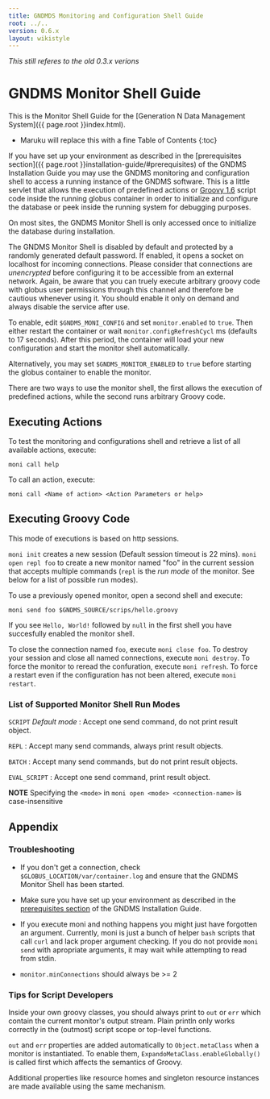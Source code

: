 ```yaml
---
title: GNDMDS Monitoring and Configuration Shell Guide
root: ../..
version: 0.6.x
layout: wikistyle
---
```


*This still referes to the old 0.3.x verions*

GNDMS Monitor Shell Guide
=========================

This is the Monitor Shell Guide for the
[Generation N Data Management System]({{ page.root }}index.html).

* Maruku will replace this with a fine Table of Contents
{:toc}

If you have set up your environment as described in the
[prerequisites section]({{ page.root }}installation-guide/#prerequisites) of the
GNDMS Installation Guide you may use the GNDMS monitoring and
configuration shell to access a running instance of the GNDMS
software. This is a little servlet that allows the execution of
predefined actions or [Groovy 1.6](http://groovy.codehaus.org) script
code inside the running globus container in order to initialize and
configure the database or peek inside the running system for debugging
purposes.

On most sites, the GNDMS Monitor Shell is only accessed once to
initialize the database during installation.

The GNDMS Monitor Shell is disabled by default and protected by a
randomly generated default password. If enabled, it opens a socket on
localhost for incoming connections. Please consider that connections
are *unencrypted* before configuring it to be accessible from an
external network. Again, be aware that you can truely execute
arbitrary groovy code with globus user permissions through this
channel and therefore be cautious whenever using it. You should enable
it only on demand and always disable the service after use.

To enable, edit `$GNDMS_MONI_CONFIG` and set `monitor.enabled` to `true`. Then
either restart the container or wait `monitor.configRefreshCycl` ms (defaults
to 17 seconds). After this period, the container will load your new
configuration and start the monitor shell automatically.

Alternatively, you may set `$GNDMS_MONITOR_ENABLED` to `true` before starting the
globus container to enable the monitor.

There are two ways to use the monitor shell, the first allows the
execution of predefined actions, while the second runs arbitrary Groovy code.



Executing Actions
-----------------

To test the monitoring and configurations shell and retrieve a list of all
available actions, execute:

    moni call help

To call an action, execute:

    moni call <Name of action> <Action Parameters or help>


Executing Groovy Code
---------------------

This mode of executions is based on http sessions.

`moni init` creates a new session (Default session timeout is 22 mins).
`moni open repl foo` to create a new monitor named "foo" in the current session
that accepts multiple commands (`repl` is the *run mode* of the monitor.
See below for a list of possible run modes).

To use a previously opened monitor, open a second shell and execute:

    moni send foo $GNDMS_SOURCE/scrips/hello.groovy

If you see `Hello, World!` followed by `null` in the first shell you have
succesfully enabled the monitor shell.

To close the connection named `foo`, execute `moni close foo`. To destroy your
session and close all named connections, execute `moni destroy`. To force the
monitor to reread the confuration, execute `moni refresh`. To force a restart
even if the configuration has not been altered, execute `moni restart`.



### List of Supported Monitor Shell Run Modes

`SCRIPT` *Default mode*
: Accept one send command, do not print result object.

`REPL`
: Accept many send commands, always print result objects.

`BATCH`
: Accept many send commands, but do not print result objects.

`EVAL_SCRIPT`
: Accept one send command, print result object.

**NOTE** Specifying the `<mode>` in `moni open <mode> <connection-name>` is case-insensitive


Appendix
--------

### Troubleshooting

* If you don't get a connection, check `$GLOBUS_LOCATION/var/container.log` and ensure that the
  GNDMS Monitor Shell has been started.

* Make sure you have set up your environment as described in the
[prerequisites section](/installation-guide/#prerequisites) of the
GNDMS Installation Guide.

* If you execute moni and nothing happens you might just have
forgotten an argument. Currently, moni is just a bunch of helper `bash`
scripts that call `curl` and lack proper argument checking. If you do
not provide `moni send` with apropriate arguments, it may wait while
attempting to read from stdin.

* `monitor.minConnections` should always be >= 2


### Tips for Script Developers

Inside your own groovy classes, you should always print to `out` or `err`
which contain the current monitor's output stream. Plain println only works
correctly in the (outmost) script scope or top-level functions.

`out` and `err` properties are added automatically to `Object.metaClass` when
a monitor is instantiated. To enable them, `ExpandoMetaClass.enableGlobally()`
is called first which affects the semantics of Groovy.

Additional properties like resource homes and singleton resource instances are
made available using the same mechanism.

